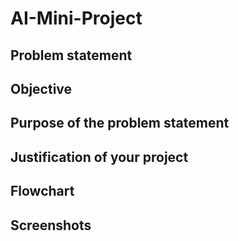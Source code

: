 # AI-Mini-Project

## Problem statement

## Objective

## Purpose of the problem statement

## Justification of your project

## Flowchart

## Screenshots
